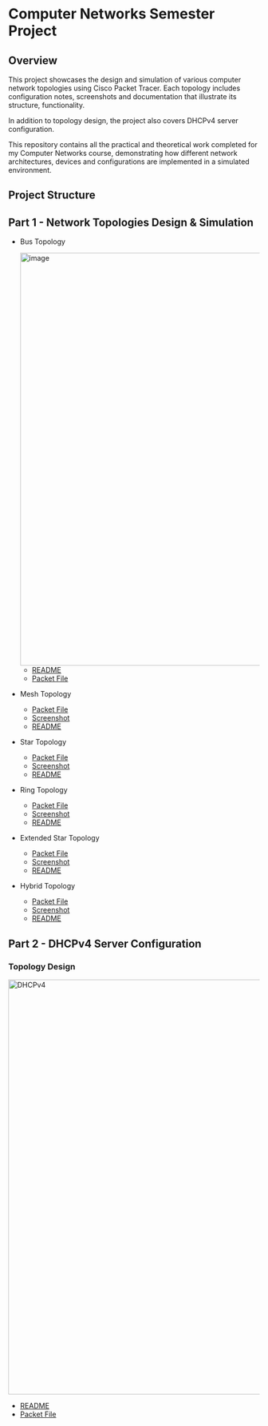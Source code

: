 # Computer Networks Semester Project

## Overview
This project showcases the design and simulation of various computer network topologies using Cisco Packet Tracer.
Each topology includes configuration notes, screenshots and documentation that illustrate its structure, functionality.

In addition to topology design, the project also covers DHCPv4 server configuration.

This repository contains all the practical and theoretical work completed for my Computer Networks course, demonstrating how different network architectures, devices and configurations are implemented in a simulated environment.

## Project Structure

## Part 1 - Network Topologies Design & Simulation

- Bus Topology
  
  <img width="2001" height="826" alt="image" src="https://github.com/user-attachments/assets/6e08936b-2f1d-4069-a325-fc31224812a4" />
  
  - [README](Network-Topologies(part-1)/Bus/README.md)
  - [Packet File](network-topologies/Bus/bus.pkt)

- Mesh Topology
  - [Packet File](network-topologies/Bus/bus.pkt)
  - [Screenshot](network-topologies/Bus/bus-topology.png)
  - [README](network-topologies/Bus/README.md)

- Star Topology
  - [Packet File](network-topologies/Bus/bus.pkt)
  - [Screenshot](network-topologies/Bus/bus-topology.png)
  - [README](network-topologies/Bus/README.md)

- Ring Topology
  - [Packet File](network-topologies/Bus/bus.pkt)
  - [Screenshot](network-topologies/Bus/bus-topology.png)
  - [README](network-topologies/Bus/README.md)

- Extended Star Topology
  - [Packet File](network-topologies/Bus/bus.pkt)
  - [Screenshot](network-topologies/Bus/bus-topology.png)
  - [README](network-topologies/Bus/README.md)

- Hybrid Topology
  - [Packet File](network-topologies/Bus/bus.pkt)
  - [Screenshot](network-topologies/Bus/bus-topology.png)
  - [README](network-topologies/Bus/README.md)

## Part 2 - DHCPv4 Server Configuration
### Topology Design
<img width="2001" height="830" alt="DHCPv4" src="https://github.com/user-attachments/assets/3de900f9-0b61-4401-849b-be082aae279d" />

  - [README](DHCPv4-Server-Configuration(part-2)/README.md)
  - [Packet File](DHCPv4-Server-Configuration(part-2)/DHCPv4.pkt)


